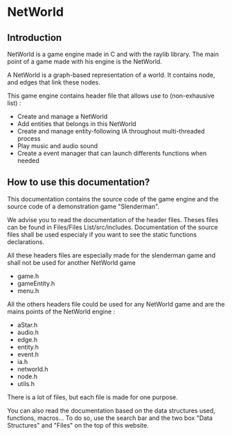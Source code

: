 # NetWorld

## Introduction

NetWorld is a game engine made in C and with the raylib library. The main point of a game made with his engine is the NetWorld.

A NetWorld is a graph-based representation of a world. It contains node, and edges that link these nodes.

This game engine contains header file that allows use to (non-exhausive list) :

* Create and manage a NetWorld
* Add entities that belongs in this NetWorld
* Create and manage entity-following IA throughout multi-threaded process
* Play music and audio sound
* Create a event manager that can launch differents functions when needed

## How to use this documentation?

This documentation contains the source code of the game engine and the source code of a demonstration game "Slenderman".

We advise you to read the documentation of the header files. Theses files can be found in Files/Files List/src/includes. Documentation of the source files shall be used especialy if you want to see the static functions declarations.

All these headers files are especially made for the slenderman game and shall not be used for another NetWorld game

* game.h
* gameEntity.h
* menu.h

All the others headers file could be used for any NetWorld game and are the mains points of the NetWorld engine :

* aStar.h
* audio.h
* edge.h
* entity.h
* event.h
* ia.h
* networld.h
* node.h
* utils.h

There is a lot of files, but each file is made for one purpose.

You can also read the documentation based on the data structures used, functions, macros... To do so, use the search bar and the two box "Data Structures" and "Files" on the top of this website.
